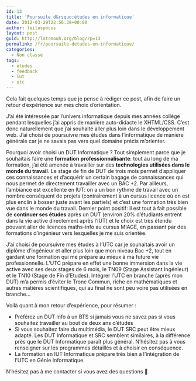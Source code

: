 ```yaml
---
id: 13
title: 'Poursuite d&rsquo;études en informatique'
date: 2012-03-29T22:56:38+00:00
author: leiluspocus
layout: post
guid: http://latrmouh.org/blog/?p=13
permalink: /fr/poursuite-detudes-en-informatique/
categories:
  - Non classé
tags:
  - études
  - feedback
  - iut
  - utc
---
```

Cela fait quelques temps que je pense à rédiger ce post, afin de faire un retour d&rsquo;expérience sur mes choix d&rsquo;orientation.

J&rsquo;ai été intéressée par l&rsquo;univers informatique depuis mes années collège pendant lesquelles j&rsquo;ai appris de manière auto-didacte le XHTML/CSS. C&rsquo;est donc naturellement que j&rsquo;ai souhaité aller plus loin dans le développement web. J&rsquo;ai choisi de poursuivre mes études dans l&rsquo;informatique de manière générale car je ne savais pas vers quel domaine précis m&rsquo;orienter.

Pourquoi avoir choisi un DUT Informatique ? Tout simplement parce que je souhaitais faire une **formation** **professionnalisante**: tout au long de ma formation, j&rsquo;ai été amenée à travailler sur des **technologies utilisées dans le monde du travail**. Le stage de fin de DUT de trois mois permet d&rsquo;appliquer ces connaissances et d&rsquo;acquérir un certain bagage de connaissances qui nous permet de directement travailler avec un BAC +2. Par ailleurs, l&rsquo;ambiance est excellente en IUT: on a un bon rythme de travail avec un nombre conséquent de projets (contrairement à un cursus licence où on est plus enclin à bosser juste avant les partiels) et c&rsquo;est une formation très bien vue dans le monde du travail. Dernier point positif: il est tout à fait possible de **continuer ses études** après un DUT (environ 20% d&rsquo;étudiants entrent dans la vie active directement après l&rsquo;IUT) et le choix est très étendu pouvant aller de licences maths-info au cursus MIAGE, en passant par des formations d&rsquo;ingénieur vers lesquelles je me suis orientée.

J&rsquo;ai choisi de poursuivre mes études à l&rsquo;UTC car je souhaitais avoir un diplôme d&rsquo;ingénieur et aller plus loin que mon niveau Bac +2, tout en gardant une formation qui me prépare au mieux à ma future vie professionnelle. L&rsquo;UTC prépare en effet une bonne immersion dans la vie active avec ses deux stages de 6 mois, le TN09 (Stage Assistant Ingénieur) et le TN10 (Stage de Fin d&rsquo;Etudes). Intégrer l&rsquo;UTC en branche (après mon DUT) m&rsquo;a permis d&rsquo;éviter le Tronc Commun, riche en mathématiques et autres matières scientifiques, qui au final ne sont peu voire pas utilisées en branche&#8230;

Voilà quant à mon retour d&rsquo;expérience, pour résumer :

  * Préférez un DUT Info à un BTS si jamais vous ne savez pas si vous souhaitez travailler au bout de deux ans d&rsquo;études
  * Si vous souhaitez faire du multimédia, le DUT SRC peut être mieux adapté. Les DUT Informatique et SRC semblent similaires, à la différence près que le DUT Informatique paraît plus général. N&rsquo;hésitez pas à vous renseigner sur les programmes détaillés et à choisir en conséquence.
  * La formation en IUT Informatique prépare très bien à l&rsquo;intégration de l&rsquo;UTC en Génie Informatique.

N&rsquo;hésitez pas à me contacter si vous avez des questions 🙂

<!-- AddThis Advanced Settings generic via filter on the_content -->

<!-- AddThis Share Buttons generic via filter on the_content -->